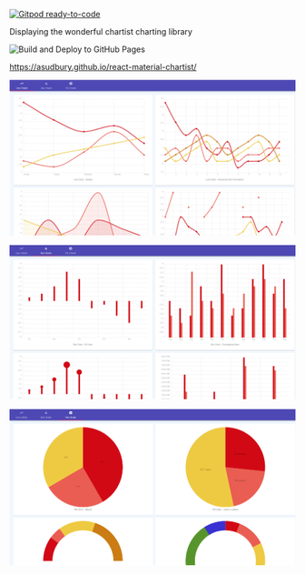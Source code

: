 [![Gitpod ready-to-code](https://img.shields.io/badge/Gitpod-ready--to--code-blue?logo=gitpod)](https://gitpod.io/#https://github.com/asudbury/react-material-chartist)

Displaying the wonderful chartist charting library

![Build and Deploy to GitHub Pages](https://github.com/asudbury/react-material-chartist/workflows/Build%20and%20Deploy%20to%20GitHub%20Pages/badge.svg)

https://asudbury.github.io/react-material-chartist/

![Alt text](/src/assets/img/screen-shot-line.png?raw=true)

![Alt text](/src/assets/img/screen-shot-bar.png?raw=true)

![Alt text](/src/assets/img/screen-shot-pie.png?raw=true)
